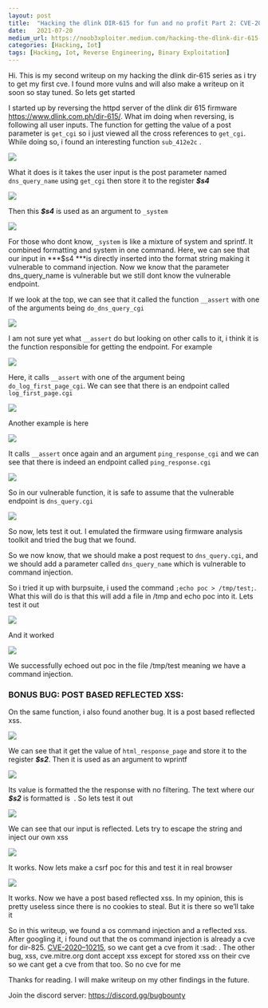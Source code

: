 ```yaml
---
layout:	post
title:	"Hacking the dlink DIR-615 for fun and no profit Part 2: CVE-2020–10215"
date:	2021-07-20
medium_url: https://noob3xploiter.medium.com/hacking-the-dlink-dir-615-for-fun-and-no-profit-part-2-cve-2020-10215-586204d42bba
categories: [Hacking, Iot]
tags: [Hacking, Iot, Reverse Engineering, Binary Exploitation]
---
```


  Hi. This is my second writeup on my hacking the dlink dir-615 series as i try to get my first cve. I found more vulns and will also make a writeup on it soon so stay tuned. So lets get started

I started up by reversing the httpd server of the dlink dir 615 firmware <https://www.dlink.com.ph/dir-615/>. What im doing when reversing, is following all user inputs. The function for getting the value of a post parameter is `get_cgi` so i just viewed all the cross references to `get_cgi`. While doing so, i found an interesting function `sub_412e2c` .

![](/img/1*L9QxsBwhbQNhIjyUJmQ0PA.png)

What it does is it takes the user input is the post parameter named `dns_query_name` using `get_cgi` then store it to the register ***$s4***

![](/img/1*Steyw22ye4RAqwxE-5UvzA.png)

Then this ***$s4*** is used as an argument to `_system`

![](/img/1*kQIDG4nOh8YvkCpcDxiKsg.png)

For those who dont know, `_system` is like a mixture of system and sprintf. It combined formatting and system in one command. Here, we can see that our input in ***$s4 ***is directly inserted into the format string making it vulnerable to command injection. Now we know that the parameter dns\_query\_name is vulnerable but we still dont know the vulnerable endpoint.

If we look at the top, we can see that it called the function `__assert` with one of the arguments being `do_dns_query_cgi`

![](/img/1*9u4pXB9122RdEzPumSmCzg.png)

I am not sure yet what `__assert` do but looking on other calls to it, i think it is the function responsible for getting the endpoint. For example

![](/img/1*4WEf00aF7VOGa_NwUtRSnw.png)

Here, it calls `__assert` with one of the argument being `do_log_first_page_cgi`. We can see that there is an endpoint called `log_first_page.cgi`

![](/img/1*WUn9_cDiJ_4H5-WFXxJ0tA.png)

Another example is here

![](/img/1*4iZS05XfHxb9xEqBJozV4Q.png)

It calls `__assert` once again and an argument `ping_response_cgi` and we can see that there is indeed an endpoint called `ping_response.cgi`

![](/img/1*n9Pf79PyuwSDRz8NtUU3yQ.png)

So in our vulnerable function, it is safe to assume that the vulnerable endpoint is `dns_query.cgi`

![](/img/1*eHP7KJrwhkDa-LnJewjalg.png)

So now, lets test it out. I emulated the firmware using firmware analysis toolkit and tried the bug that we found.

So we now know, that we should make a post request to `dns_query.cgi`, and we should add a parameter called `dns_query_name` which is vulnerable to command injection.

So i tried it up with burpsuite, i used the command `;echo poc > /tmp/test;`. What this will do is that this will add a file in /tmp and echo poc into it. Lets test it out

![](/img/1*NaAC45oG8QpTFKmrN2-Pdw.png)

And it worked

![](/img/1*imE1O0yzaDyKGSgjhpsiUQ.png)

We successfully echoed out poc in the file /tmp/test meaning we have a command injection.

### BONUS BUG: POST BASED REFLECTED XSS:

On the same function, i also found another bug. It is a post based reflected xss.

![](/img/1*iHfW8P8uqHdY52oxQqc-fA.png)

We can see that it get the value of `html_response_page` and store it to the register ***$s2***. Then it is used as an argument to wprintf

![](/img/1*RwpLpNM-CooadPV-jw_8wg.png)

Its value is formatted the the response with no filtering. The text where our ***$s2*** is formatted is <html><head><script>function redirect(){document.location.href = ’%s’;}</script></head><script>redirect();</script></html> . So lets test it out

![](/img/1*bV-oWiRNBEN2GGz_YAGN6A.png)

We can see that our input is reflected. Lets try to escape the string and inject our own xss

![](/img/1*WYRIKbxS5Pf55beP0JoGMg.png)

It works. Now lets make a csrf poc for this and test it in real browser

![](/img/1*LDPem55tOvvAts-IIifTsQ.png)

It works. Now we have a post based reflected xss. In my opinion, this is pretty useless since there is no cookies to steal. But it is there so we’ll take it

So in this writeup, we found a os command injection and a reflected xss. After googling it, i found out that the os command injection is already a cve for dir-825. [CVE-2020–10215](https://cve.mitre.org/cgi-bin/cvename.cgi?name=CVE-2020-10215), so we cant get a cve from it :sad: . The other bug, xss, cve.mitre.org dont accept xss except for stored xss on their cve so we cant get a cve from that too. So no cve for me

Thanks for reading. I will make writeup on my other findings in the future.

Join the discord server: <https://discord.gg/bugbounty>

  